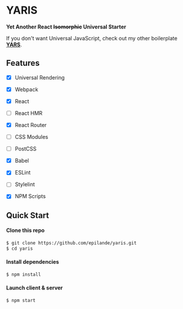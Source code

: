 # YARIS
**Yet Another React ~~Isomorphic~~ Universal Starter**

If you don't want Universal JavaScript, check out my other boilerplate **[YARS](https://github.com/epilande/yars)**.

## Features
* [X] Universal Rendering
* [X] Webpack
* [X] React
* [ ] React HMR
* [X] React Router
* [ ] CSS Modules
* [ ] PostCSS
* [X] Babel
* [X] ESLint
* [ ] Stylelint
* [X] NPM Scripts


## Quick Start

#### Clone this repo

```bash
$ git clone https://github.com/epilande/yaris.git
$ cd yaris
```

#### Install dependencies

```bash
$ npm install
```

#### Launch client & server

```bash
$ npm start
```

